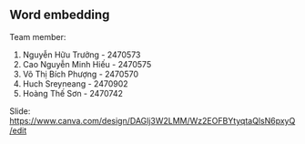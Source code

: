 ## Word embedding

Team member:
1. Nguyễn Hữu Trưởng - 2470573 
2. Cao Nguyễn Minh Hiếu - 2470575 
3. Võ Thị Bích Phượng - 2470570 
4. Huch Sreyneang - 2470902
5. Hoàng Thế Sơn -  2470742


Slide: https://www.canva.com/design/DAGlj3W2LMM/Wz2EOFBYtyqtaQlsN6pxyQ/edit
